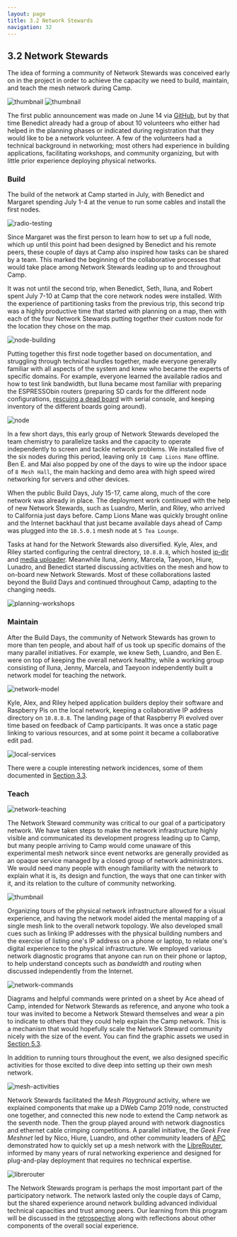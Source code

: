 ```yaml
---
layout: page
title: 3.2 Network Stewards
navigation: 32
---
```


## 3.2 Network Stewards

The idea of forming a community of Network Stewards was conceived early on in the project in order to achieve the capacity we need to build, maintain, and teach the mesh network during Camp.

![thumbnail](thumbs/network-steward-postcard-front.png)
![thumbnail](thumbs/network-steward-postcard-back.png)

The first public announcement was made on June 14 via [GitHub](https://github.com/dweb-camp-2019/meshnet/issues/21), but by that time Benedict already had a group of about 10 volunteers who either had helped in the planning phases or indicated during registration that they would like to be a network volunteer. A few of the volunteers had a technical background in networking; most others had experience in building applications, facilitating workshops, and community organizing, but with little prior experience deploying physical networks.

### Build

The build of the network at Camp started in July, with Benedict and Margaret spending July 1-4 at the venue to run some cables and install the first nodes.

![radio-testing](images/radio-testing.jpg)

Since Margaret was the first person to learn how to set up a full node, which up until this point had been designed by Benedict and his remote peers, these couple of days at Camp also inspired how tasks can be shared by a team. This marked the beginning of the collaborative processes that would take place among Network Stewards leading up to and throughout Camp.

It was not until the second trip, when Benedict, Seth, lluna, and Robert spent July 7-10 at Camp that the core network nodes were installed. With the experience of partitioning tasks from the previous trip, this second trip was a highly productive time that started with planning on a map, then with each of the four Network Stewards putting together their custom node for the location they chose on the map.

![node-building](images/node-building.jpg)

Putting together this first node together based on documentation, and struggling through technical hurdles together, made everyone generally familiar with all aspects of the system and knew who became the experts of specific domains. For example, everyone learned the available radios and how to test link bandwidth, but lluna became most familiar with preparing the ESPRESSObin routers (preparing SD cards for the different node configurations, [rescuing a dead board](https://github.com/dweb-camp-2019/meshnet/issues/36) with serial console, and keeping inventory of the different boards going around).

![node](images/node.jpg)

In a few short days, this early group of Network Stewards developed the team chemistry to parallelize tasks and the capacity to operate independently to screen and tackle network problems. We installed five of the six nodes during this period, leaving only `18 Camp Lions Mane` offline. Ben E. and Mai also popped by one of the days to wire up the indoor space of `8 Mesh Hall`, the main hacking and demo area with high speed wired networking for servers and other devices.

When the public Build Days, July 15-17, came along, much of the core network was already in place. The deployment work continued with the help of new Network Stewards, such as Luandro, Merlin, and Riley, who arrived to California just days before. Camp Lions Mane was quickly brought online and the Internet backhaul that just became available days ahead of Camp was plugged into the `10.5.0.1` mesh node at `5 Tea Lounge`.

Tasks at hand for the Network Stewards also diversified. Kyle, Alex, and Riley started configuring the central directory, `10.8.8.8`, which hosted [ip-dir](https://github.com/dweb-camp-2019/ip-dir) and [media uploader](https://github.com/darkrilin/dwebcamp-media-uploader). Meanwhile lluna, Jenny, Marcela, Taeyoon, Hiure, Lunadro, and Benedict started discussing activities on the mesh and how to on-board new Network Stewards. Most of these collaborations lasted beyond the Build Days and continued throughout Camp, adapting to the changing needs.

![planning-workshops](images/planning-workshops.jpg)

### Maintain

After the Build Days, the community of Network Stewards has grown to more than ten people, and about half of us took up specific domains of the many parallel initiatives. For example, we knew Seth, Luandro, and Ben E. were on top of keeping the overall network healthy, while a working group consisting of lluna, Jenny, Marcela, and Taeyoon independently built a network model for teaching the network.

![network-model](images/network-model.jpg)

Kyle, Alex, and Riley helped application builders deploy their software and Raspberry Pis on the local network, keeping a collaborative IP address directory on `10.8.8.8`. The landing page of that Raspberry Pi evolved over time based on feedback of Camp participants. It was once a static page linking to various resources, and at some point it became a collaborative edit pad.

![local-services](images/local-services.jpg)

There were a couple interesting network incidences, some of them documented in [Section 3.3](3.3-incident-response.html).

### Teach

![network-teaching](images/network-teaching.jpg)

The Network Steward community was critical to our goal of a participatory network. We have taken steps to make the network infrastructure highly visible and communicated its development progress leading up to Camp, but many people arriving to Camp would come unaware of this experimental mesh network since event networks are generally provided as an opaque service managed by a closed group of network administrators. We would need many people with enough familiarity with the network to explain what it is, its design and function, the ways that one can tinker with it, and its relation to the culture of community networking.

![thumbnail](images/node-workshop.jpg)

Organizing tours of the physical network infrastructure allowed for a visual experience, and having the network model aided the mental mapping of a single mesh link to the overall network topology. We also developed small cues such as linking IP addresses with the physical building numbers and the exercise of listing one's IP address on a phone or laptop, to relate one's digital experience to the physical infrastructure. We employed various network diagnostic programs that anyone can run on their phone or laptop, to help understand concepts such as _bandwidth_ and _routing_ when discussed independently from the Internet.

![network-commands](images/network-commands.jpg)

Diagrams and helpful commands were printed on a sheet by Ace ahead of Camp, intended for Network Stewards as reference, and anyone who took a tour was invited to become a Network Steward themselves and wear a pin to indicate to others that they could help explain the Camp network. This is a mechanism that would hopefully scale the Network Steward community nicely with the size of the event. You can find the graphic assets we used in [Section 5.3](5.3-graphic-assets.html).

In addition to running tours throughout the event, we also designed specific activities for those excited to dive deep into setting up their own mesh network.

![mesh-activities](images/mesh-activities.jpg)

Network Stewards facilitated the _Mesh Playground_ activity, where we explained components that make up a DWeb Camp 2019 node, constructed one together, and connected this new node to extend the Camp network as the seventh node. Then the group played around with network diagnostics and ethernet cable crimping competitions. A parallel initiative, the _Geek Free Meshnet_ led by Nico, Hiure, Luandro, and other community leaders of [APC](https://www.apc.org) demonstrated how to quickly set up a mesh network with the [LibreRouter](https://librerouter.org), informed by many years of rural networking experience and designed for plug-and-play deployment that requires no technical expertise.

![librerouter](images/librerouter.jpg)

The Network Stewards program is perhaps the most important part of the participatory network. The network lasted only the couple days of Camp, but the shared experience around network building advanced individual technical capacities and trust among peers. Our learning from this program will be discussed in the [retrospective](3.5-retrospective.html) along with reflections about other components of the overall social experience.

